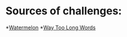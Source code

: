 **Sources of challenges:**
============================

*[Watermelon](https://codeforces.com/problemset/problem/4/A)
*[Way Too Long Words](https://codeforces.com/problemset/problem/71/A)

